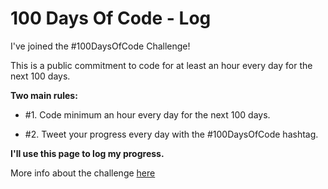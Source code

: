 # 100 Days Of Code - Log

I've joined the #100DaysOfCode Challenge!

This is a public commitment to code for at least an hour every day for the next 100 days.  
   
**Two main rules:**     
* #1. Code minimum an hour every day for the next 100 days.

* #2. Tweet your progress every day with the #100DaysOfCode hashtag.

**I'll use this page to log my progress.**

More info about the challenge [here](http://100daysofcode.com/)
